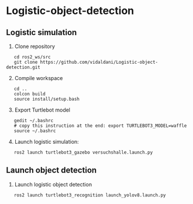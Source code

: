 # Logistic-object-detection

## Logistic simulation
1.  Clone repository
   ```console
      cd ros2_ws/src
      git clone https://github.com/vidaldani/Logistic-object-detection.git
   ```
2.  Compile workspace
   ```console
      cd ..
      colcon build
      source install/setup.bash 
   ```
3.  Export Turtlebot model
   ```console
      gedit ~/.bashrc
      # copy this instruction at the end: export TURTLEBOT3_MODEL=waffle
      source ~/.bashrc
   ```
4.  Launch logistic simulation:
   ```console
      ros2 launch turtlebot3_gazebo versuchshalle.launch.py
   ```
## Launch object detection
1.  Launch logistic object detection
   ```console
      ros2 launch turtlebot3_recognition launch_yolov8.launch.py
   ```
